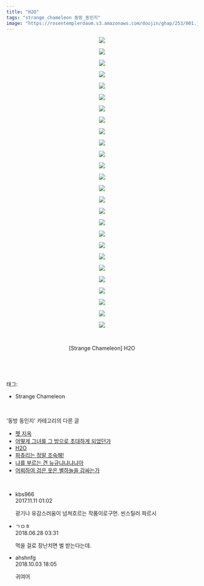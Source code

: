 ```yaml
---
title: "H2O"
tags: "strange_chameleon 동방_동인지"
image: "https://rosentemplerdaum.s3.amazonaws.com/doujin/ghap/253/001.jpg"
---
```

<div class="article">
<p style="text-align: center; clear: none; float: none;"><img src="{{ site.imgserver10 }}/ghap/253/001.jpg"/></p>
<p style="text-align: center; clear: none; float: none;"><img src="{{ site.imgserver10 }}/ghap/253/002.jpg"/></p>
<p style="text-align: center; clear: none; float: none;"><img src="{{ site.imgserver10 }}/ghap/253/003.jpg"/></p>
<p style="text-align: center; clear: none; float: none;"><img src="{{ site.imgserver10 }}/ghap/253/004.jpg"/></p>
<p style="text-align: center; clear: none; float: none;"><img src="{{ site.imgserver10 }}/ghap/253/005.jpg"/></p>
<p style="text-align: center; clear: none; float: none;"><img src="{{ site.imgserver10 }}/ghap/253/006.jpg"/></p>
<p style="text-align: center; clear: none; float: none;"><img src="{{ site.imgserver10 }}/ghap/253/007.jpg"/></p>
<p style="text-align: center; clear: none; float: none;"><img src="{{ site.imgserver10 }}/ghap/253/008.jpg"/></p>
<p style="text-align: center; clear: none; float: none;"><img src="{{ site.imgserver10 }}/ghap/253/009.jpg"/></p>
<p style="text-align: center; clear: none; float: none;"><img src="{{ site.imgserver10 }}/ghap/253/010.jpg"/></p>
<p style="text-align: center; clear: none; float: none;"><img src="{{ site.imgserver10 }}/ghap/253/011.jpg"/></p>
<p style="text-align: center; clear: none; float: none;"><img src="{{ site.imgserver10 }}/ghap/253/012.jpg"/></p>
<p style="text-align: center; clear: none; float: none;"><img src="{{ site.imgserver10 }}/ghap/253/013.jpg"/></p>
<p style="text-align: center; clear: none; float: none;"><img src="{{ site.imgserver10 }}/ghap/253/014.jpg"/></p>
<p style="text-align: center; clear: none; float: none;"><img src="{{ site.imgserver10 }}/ghap/253/015.jpg"/></p>
<p style="text-align: center; clear: none; float: none;"><img src="{{ site.imgserver10 }}/ghap/253/016.jpg"/></p>
<p style="text-align: center; clear: none; float: none;"><img src="{{ site.imgserver10 }}/ghap/253/017.jpg"/></p>
<p style="text-align: center; clear: none; float: none;"><img src="{{ site.imgserver10 }}/ghap/253/018.jpg"/></p>
<p style="text-align: center; clear: none; float: none;"><img src="{{ site.imgserver10 }}/ghap/253/019.jpg"/></p>
<p style="text-align: center; clear: none; float: none;"><img src="{{ site.imgserver10 }}/ghap/253/020.jpg"/></p>
<p style="text-align: center; clear: none; float: none;"><img src="{{ site.imgserver10 }}/ghap/253/021.jpg"/></p>
<p style="text-align: center; clear: none; float: none;"><img src="{{ site.imgserver10 }}/ghap/253/022.jpg"/></p>
<p style="text-align: center; clear: none; float: none;"><img src="{{ site.imgserver10 }}/ghap/253/023.jpg"/></p>
<p style="text-align: center; clear: none; float: none;"><img src="{{ site.imgserver10 }}/ghap/253/024.jpg"/></p>
<p style="text-align: center; clear: none; float: none;"><img src="{{ site.imgserver10 }}/ghap/253/025.jpg"/></p>
<p style="text-align: center; clear: none; float: none;"><img src="{{ site.imgserver10 }}/ghap/253/026.jpg"/></p>
<p style="text-align: center; clear: none; float: none;"><br/></p>
<p style="text-align: center; clear: none; float: none;">[Strange Chameleon] H2O</p>
<p><br/></p>
</div><br/>
<div class="tagTrail">
<p>태그: </p>
<ul>
<li>Strange Chameleon</li>
</ul>
</div><br/>
<div class="another">
<p>'동방 동인지' 카테고리의 다른 글</p>
<ul>
<li><a href="/ghap_255">펫 지옥</a></li>
<li><a href="/ghap_254">어떻게 그녀를 그 방으로 초대하게 되었던가</a></li>
<li><a href="/ghap_253">H2O</a></li>
<li><a href="/ghap_252">파츄리는 정말 조숙해!</a></li>
<li><a href="/ghap_251">냐를 부르는 견 뉴규냐냐냐냐아</a></li>
<li><a href="/ghap_249">어찌하여 검은 옷은 별하늘을 감싸는가</a></li>
</ul>
</div><br/>
<div class="cb_module cb_fluid">
<div class="cb_wrt cb_profile">
<div class="comment">
<ul>
<li class="cb_thumb_off" id="comment15126946">
<div class="cb_comment_area">
<div class="cb_info_area">
<div class="cb_section">
<span class="cb_nick_name">kbs966</span>
</div>
<div class="cb_section">
<span class="cb_date">2017.11.11 01:02 </span>
</div>
</div>
<div class="cb_dsc_comment">
<p class="cb_dsc">
											광기나 유감스러움이 넘쳐흐르는 작품이로구먼. 씬스틸러 파르시
										</p>
</div>
</div></li>
<li class="cb_thumb_off" id="comment15277754">
<div class="cb_comment_area">
<div class="cb_info_area">
<div class="cb_section">
<span class="cb_nick_name">ㄱㅁㅎ</span>
</div>
<div class="cb_section">
<span class="cb_date">2018.06.28 03:31 </span>
</div>
</div>
<div class="cb_dsc_comment">
<p class="cb_dsc">
											먹을 걸로 장난치면 벌 받는다는데.
										</p>
</div>
</div></li>
<li class="cb_thumb_off" id="comment15344438">
<div class="cb_comment_area">
<div class="cb_info_area">
<div class="cb_section">
<span class="cb_nick_name">ahshnfg</span>
</div>
<div class="cb_section">
<span class="cb_date">2018.10.03 18:05 </span>
</div>
</div>
<div class="cb_dsc_comment">
<p class="cb_dsc">
											귀여어
										</p>
</div>
</div></li>
</ul>
</div>
</div><!-- commentList close -->
</div><br/>
